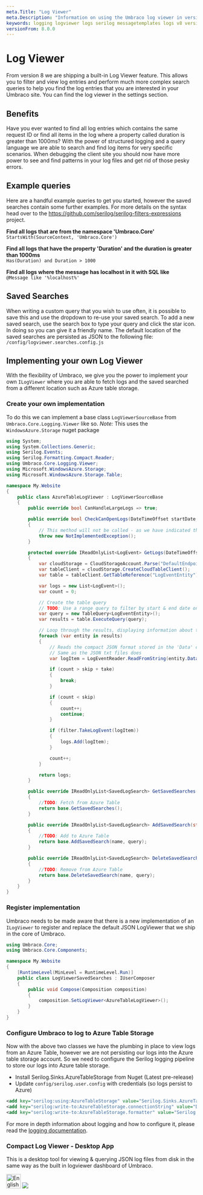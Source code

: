 ```yaml
---
meta.Title: "Log Viewer"
meta.Description: "Information on using the Umbraco log viewer in version 8"
keywords: logging logviewer logs serilog messagetemplates logs v8 version8
versionFrom: 8.0.0
---
```


# Log Viewer
From version 8 we are shipping a built-in Log Viewer feature. This allows you to filter and view log entries and perform much more complex search queries to help you find the log entries that you are interested in your Umbraco site.
You can find the log viewer in the settings section.

## Benefits
Have you ever wanted to find all log entries which contains the same request ID or find all items in the log where a property called duration is greater than 1000ms?
With the power of structured logging and a query language we are able to search and find log items for very specific scenarios. When debugging the client site you should now have more power to see and find patterns in your log files and get rid of those pesky errors.

## Example queries
Here are a handful example queries to get you started, however the saved searches contain some further examples. For more details on the syntax head over to the https://github.com/serilog/serilog-filters-expressions project.

**Find all logs that are from the namespace 'Umbraco.Core'**<br/>
`StartsWith(SourceContext, 'Umbraco.Core')`<br/>

**Find all logs that have the property 'Duration' and the duration is greater than 1000ms**<br/>
`Has(Duration) and Duration > 1000`<br/>

**Find all logs where the message has localhost in it with SQL like**<br/>
`@Message like '%localhost%'`<br/>

## Saved Searches
When writing a custom query that you wish to use often, it is possible to save this and use the dropdown to re-use your saved search. To add a new saved search, use the search box to type your query and click the star icon. In doing so you can give it a friendly name. The default location of the saved searches are persisted as JSON to the following file: `/config/logviewer.searches.config.js`

## Implementing your own Log Viewer
With the flexibility of Umbraco, we give you the power to implement your own `ILogViewer` where you are able to fetch logs and the saved searched from a different location such as Azure table storage.

### Create your own implementation
To do this we can implement a base class `LogViewerSourceBase` from `Umbraco.Core.Logging.Viewer` like so.
*Note:* This uses the `WindowsAzure.Storage` nuget package

```csharp
using System;
using System.Collections.Generic;
using Serilog.Events;
using Serilog.Formatting.Compact.Reader;
using Umbraco.Core.Logging.Viewer;
using Microsoft.WindowsAzure.Storage;
using Microsoft.WindowsAzure.Storage.Table;

namespace My.Website
{
    public class AzureTableLogViewer : LogViewerSourceBase
    {
        public override bool CanHandleLargeLogs => true;

        public override bool CheckCanOpenLogs(DateTimeOffset startDate, DateTimeOffset endDate)
        {
            // This method will not be called - as we have indicated that this 'CanHandleLargeLogs'
            throw new NotImplementedException();
        }

        protected override IReadOnlyList<LogEvent> GetLogs(DateTimeOffset startDate, DateTimeOffset endDate, ILogFilter filter, int skip, int take)
        {
            var cloudStorage = CloudStorageAccount.Parse("DefaultEndpointsProtocol=https;AccountName=ACCOUNT_NAME;AccountKey=KEY;EndpointSuffix=core.windows.net");
            var tableClient = cloudStorage.CreateCloudTableClient();
            var table = tableClient.GetTableReference("LogEventEntity");

            var logs = new List<LogEvent>();
            var count = 0;

            // Create the table query
            // TODO: Use a range query to filter by start & end date on the Timestamp
            var query = new TableQuery<LogEventEntity>();
            var results = table.ExecuteQuery(query);

            // Loop through the results, displaying information about the entity.
            foreach (var entity in results)
            {
                // Reads the compact JSON format stored in the 'Data' column back to a LogEvent
                // Same as the JSON txt files does
                var logItem = LogEventReader.ReadFromString(entity.Data);

                if (count > skip + take)
                {
                    break;
                }

                if (count < skip)
                {
                    count++;
                    continue;
                }

                if (filter.TakeLogEvent(logItem))
                {
                    logs.Add(logItem);
                }

                count++;
            }

            return logs;
        }

        public override IReadOnlyList<SavedLogSearch> GetSavedSearches()
        {
            //TODO: Fetch from Azure Table
            return base.GetSavedSearches();
        }

        public override IReadOnlyList<SavedLogSearch> AddSavedSearch(string name, string query)
        {
            //TODO: Add to Azure Table
            return base.AddSavedSearch(name, query);
        }

        public override IReadOnlyList<SavedLogSearch> DeleteSavedSearch(string name, string query)
        {
            //TODO: Remove from Azure Table
            return base.DeleteSavedSearch(name, query);
        }
    }
}
```

### Register implementation
Umbraco needs to be made aware that there is a new implementation of an `ILogViewer` to register and replace the default JSON LogViewer that we ship in the core of Umbraco.

```csharp
using Umbraco.Core;
using Umbraco.Core.Components;

namespace My.Website
{
    [RuntimeLevel(MinLevel = RuntimeLevel.Run)]
    public class LogViewerSavedSearches : IUserComposer
    {
        public void Compose(Composition composition)
        {
            composition.SetLogViewer<AzureTableLogViewer>();
        }
    }
}
```

### Configure Umbraco to log to Azure Table Storage
Now with the above two classes we have the plumbing in place to view logs from an Azure Table, however we are not persisting our logs into the Azure table storage account. So we need to configure the Serilog logging pipeline to store our logs into Azure table storage.

* Install Serilog.Sinks.AzureTableStorage from Nuget (Latest pre-release)
* Update `config/serilog.user.config` with credentials (so logs persist to Azure)

```xml
<add key="serilog:using:AzureTableStorage" value="Serilog.Sinks.AzureTableStorage" />
<add key="serilog:write-to:AzureTableStorage.connectionString" value="DefaultEndpointsProtocol=https;AccountName=ACCOUNT_NAME;AccountKey=KEY;EndpointSuffix=core.windows.net" />
<add key="serilog:write-to:AzureTableStorage.formatter" value="Serilog.Formatting.Compact.CompactJsonFormatter, Serilog.Formatting.Compact" />
```

For more in depth information about logging and how to configure it, please read the [logging documentation](../../Code/Debugging/Logging/).

### Compact Log Viewer - Desktop App
This is a desktop tool for viewing & querying JSON log files from disk in the same way as the built in logviewer dashboard of Umbraco.

<a href='//www.microsoft.com/store/apps/9N8RV8LKTXRJ?cid=storebadge&ocid=badge'><img src='https://assets.windowsphone.com/85864462-9c82-451e-9355-a3d5f874397a/English_get-it-from-MS_InvariantCulture_Default.png' alt='English badge' style='height: 38px;' height="38" /></a> <a href="https://itunes.apple.com/gb/app/compact-log-viewer/id1456027499"><img src="https://developer.apple.com/app-store/marketing/guidelines/images/badge-download-on-the-mac-app-store.svg" /></a>

